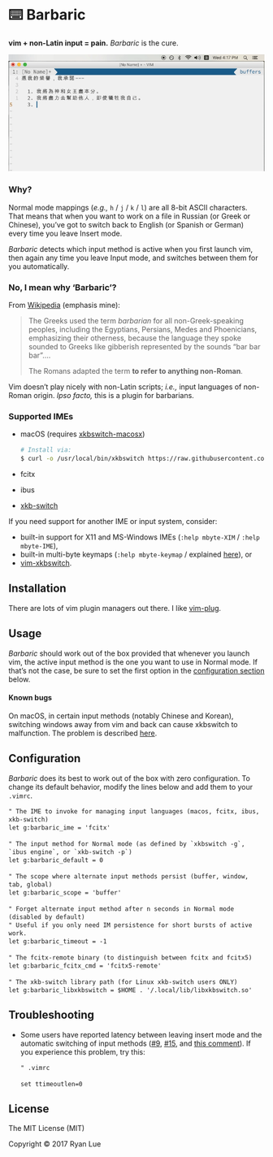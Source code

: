 ⌨️  Barbaric
==========

**vim + non-Latin input = pain.** _Barbaric_ is the cure.

![](https://raw.githubusercontent.com/rlue/i/master/vim-barbaric/demo.gif)

### Why?

Normal mode mappings (_e.g.,_ `h` / `j` / `k` / `l`) are all 8-bit ASCII characters. That means that when you want to work on a file in Russian (or Greek or Chinese), you’ve got to switch back to English (or Spanish or German) every time you leave Insert mode.

_Barbaric_ detects which input method is active when you first launch vim, then again any time you leave Input mode, and switches between them for you automatically.

### No, I mean why ‘Barbaric’?

From [Wikipedia](https://en.wikipedia.org/w/index.php?title=Barbarian&oldid=792816841) (emphasis mine):

> The Greeks used the term _barbarian_ for all non-Greek-speaking peoples,
> including the Egyptians, Persians, Medes and Phoenicians, emphasizing their
> otherness, because the language they spoke sounded to Greeks like gibberish
> represented by the sounds “bar bar bar”....
>
> The Romans adapted the term **to refer to anything non-Roman**.

Vim doesn’t play nicely with non-Latin scripts; _i.e.,_ input languages of non-Roman origin. _Ipso facto,_ this is a plugin for barbarians.

### Supported IMEs

* macOS (requires [xkbswitch-macosx](https://github.com/myshov/xkbswitch-macosx))

  ```sh
  # Install via:
  $ curl -o /usr/local/bin/xkbswitch https://raw.githubusercontent.com/myshov/xkbswitch-macosx/master/bin/xkbswitch
  ```

* fcitx
* ibus
* [xkb-switch](https://github.com/grwlf/xkb-switch)

If you need support for another IME or input system, consider:

* built-in support for X11 and MS-Windows IMEs (`:help mbyte-XIM` / `:help mbyte-IME`),
* built-in multi-byte keymaps (`:help mbyte-keymap` / explained [here](https://github.com/rlue/vim-barbaric/issues/2#issuecomment-344625562)), or
* [vim-xkbswitch](https://github.com/lyokha/vim-xkbswitch).

Installation
------------

There are lots of vim plugin managers out there. I like [vim-plug](https://github.com/junegunn/vim-plug).

Usage
-----

_Barbaric_ should work out of the box provided that whenever you launch vim, the active input method is the one you want to use in Normal mode. If that’s not the case, be sure to set the first option in the [configuration section](#configuration) below.

#### Known bugs

On macOS, in certain input methods (notably Chinese and Korean), switching windows away from vim and back can cause xkbswitch to malfunction. The problem is described [here](https://github.com/myshov/xkbswitch-macosx/issues/5).

Configuration
-------------

_Barbaric_ does its best to work out of the box with zero configuration.
To change its default behavior, modify the lines below and add them to your `.vimrc`. 

```viml
" The IME to invoke for managing input languages (macos, fcitx, ibus, xkb-switch)
let g:barbaric_ime = 'fcitx'

" The input method for Normal mode (as defined by `xkbswitch -g`, `ibus engine`, or `xkb-switch -p`)
let g:barbaric_default = 0

" The scope where alternate input methods persist (buffer, window, tab, global)
let g:barbaric_scope = 'buffer'

" Forget alternate input method after n seconds in Normal mode (disabled by default)
" Useful if you only need IM persistence for short bursts of active work.
let g:barbaric_timeout = -1

" The fcitx-remote binary (to distinguish between fcitx and fcitx5)
let g:barbaric_fcitx_cmd = 'fcitx5-remote'

" The xkb-switch library path (for Linux xkb-switch users ONLY)
let g:barbaric_libxkbswitch = $HOME . '/.local/lib/libxkbswitch.so'
```

Troubleshooting
---------------

* Some users have reported latency between leaving insert mode and the automatic switching of input methods ([#9](https://github.com/rlue/vim-barbaric/issues/9), [#15](https://github.com/rlue/vim-barbaric/issues/15), and [this comment](https://github.com/rlue/vim-barbaric/commit/e3c29ed5a45fa9da72313594a0c5ed89e2293b51#commitcomment-39779599)). If you experience this problem, try this:

  ```viml
  " .vimrc

  set ttimeoutlen=0
  ```

License
-------

The MIT License (MIT)

Copyright © 2017 Ryan Lue
